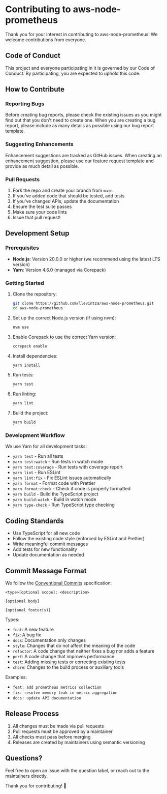 # Contributing to aws-node-prometheus

Thank you for your interest in contributing to aws-node-prometheus! We welcome contributions from everyone.

## Code of Conduct

This project and everyone participating in it is governed by our Code of Conduct. By participating, you are expected to uphold this code.

## How to Contribute

### Reporting Bugs

Before creating bug reports, please check the existing issues as you might find out that you don't need to create one. When you are creating a bug report, please include as many details as possible using our bug report template.

### Suggesting Enhancements

Enhancement suggestions are tracked as GitHub issues. When creating an enhancement suggestion, please use our feature request template and provide as much detail as possible.

### Pull Requests

1. Fork the repo and create your branch from `main`
2. If you've added code that should be tested, add tests
3. If you've changed APIs, update the documentation
4. Ensure the test suite passes
5. Make sure your code lints
6. Issue that pull request!

## Development Setup

### Prerequisites

- **Node.js**: Version 20.0.0 or higher (we recommend using the latest LTS version)
- **Yarn**: Version 4.6.0 (managed via Corepack)

### Getting Started

1. Clone the repository:
   ```bash
   git clone https://github.com/llevintza/aws-node-prometheus.git
   cd aws-node-prometheus
   ```

2. Set up the correct Node.js version (if using nvm):
   ```bash
   nvm use
   ```

3. Enable Corepack to use the correct Yarn version:
   ```bash
   corepack enable
   ```

4. Install dependencies:
   ```bash
   yarn install
   ```

5. Run tests:
   ```bash
   yarn test
   ```

6. Run linting:
   ```bash
   yarn lint
   ```

5. Build the project:
   ```bash
   yarn build
   ```

### Development Workflow

We use Yarn for all development tasks:

- `yarn test` - Run all tests
- `yarn test:watch` - Run tests in watch mode
- `yarn test:coverage` - Run tests with coverage report
- `yarn lint` - Run ESLint
- `yarn lint:fix` - Fix ESLint issues automatically
- `yarn format` - Format code with Prettier
- `yarn format:check` - Check if code is properly formatted
- `yarn build` - Build the TypeScript project
- `yarn build:watch` - Build in watch mode
- `yarn type-check` - Run TypeScript type checking

## Coding Standards

- Use TypeScript for all new code
- Follow the existing code style (enforced by ESLint and Prettier)
- Write meaningful commit messages
- Add tests for new functionality
- Update documentation as needed

## Commit Message Format

We follow the [Conventional Commits](https://conventionalcommits.org/) specification:

```
<type>[optional scope]: <description>

[optional body]

[optional footer(s)]
```

Types:
- `feat`: A new feature
- `fix`: A bug fix
- `docs`: Documentation only changes
- `style`: Changes that do not affect the meaning of the code
- `refactor`: A code change that neither fixes a bug nor adds a feature
- `perf`: A code change that improves performance
- `test`: Adding missing tests or correcting existing tests
- `chore`: Changes to the build process or auxiliary tools

Examples:
- `feat: add prometheus metrics collection`
- `fix: resolve memory leak in metric aggregation`
- `docs: update API documentation`

## Release Process

1. All changes must be made via pull requests
2. Pull requests must be approved by a maintainer
3. All checks must pass before merging
4. Releases are created by maintainers using semantic versioning

## Questions?

Feel free to open an issue with the question label, or reach out to the maintainers directly.

Thank you for contributing! 🎉
